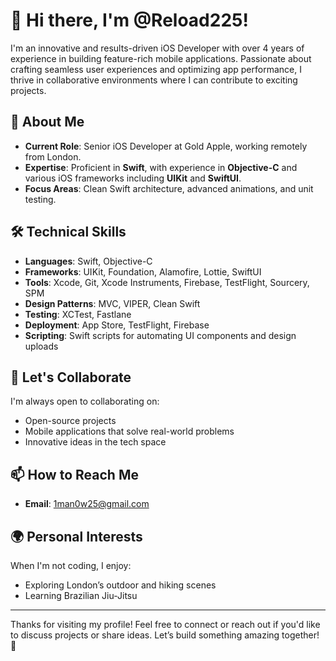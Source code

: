 # 👋 Hi there, I'm @Reload225!

I'm an innovative and results-driven iOS Developer with over 4 years of experience in building feature-rich mobile applications. Passionate about crafting seamless user experiences and optimizing app performance, I thrive in collaborative environments where I can contribute to exciting projects.

## 🚀 About Me
- **Current Role**: Senior iOS Developer at Gold Apple, working remotely from London.
- **Expertise**: Proficient in **Swift**, with experience in **Objective-C** and various iOS frameworks including **UIKit** and **SwiftUI**.
- **Focus Areas**: Clean Swift architecture, advanced animations, and unit testing.

## 🛠️ Technical Skills
- **Languages**: Swift, Objective-C
- **Frameworks**: UIKit, Foundation, Alamofire, Lottie, SwiftUI
- **Tools**: Xcode, Git, Xcode Instruments, Firebase, TestFlight, Sourcery, SPM
- **Design Patterns**: MVC, VIPER, Clean Swift
- **Testing**: XCTest, Fastlane
- **Deployment**: App Store, TestFlight, Firebase
- **Scripting**: Swift scripts for automating UI components and design uploads

## 🤝 Let's Collaborate
I'm always open to collaborating on:
- Open-source projects
- Mobile applications that solve real-world problems
- Innovative ideas in the tech space

## 📫 How to Reach Me
- **Email**: [1man0w25@gmail.com](mailto:1man0w25@gmail.com)

## 🌍 Personal Interests
When I'm not coding, I enjoy:
- Exploring London’s outdoor and hiking scenes
- Learning Brazilian Jiu-Jitsu

---

Thanks for visiting my profile! Feel free to connect or reach out if you'd like to discuss projects or share ideas. Let’s build something amazing together! 🚀
